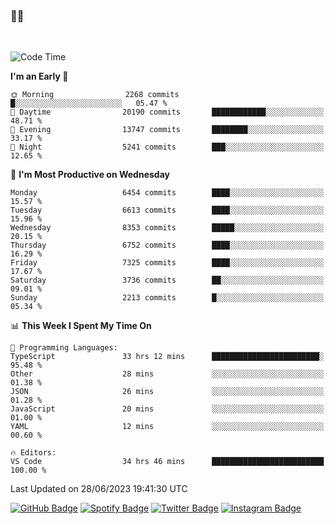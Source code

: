 ### 🤙🍺

<!-- <a href="https://github-readme-stats.vercel.app/api?username=hzak2xx&count_private=true&show_icons=true&theme=dracula">
  <img align="center" src="https://github-readme-stats.vercel.app/api?username=hzak2xx&count_private=true&show_icons=true&theme=dracula" />
</a>
</br> -->
</br>

<!--START_SECTION:waka-->
![Code Time](http://img.shields.io/badge/Code%20Time-2%2C591%20hrs%2017%20mins-blue)

**I'm an Early 🐤** 

```text
🌞 Morning                2268 commits        █░░░░░░░░░░░░░░░░░░░░░░░░   05.47 % 
🌆 Daytime                20190 commits       ████████████░░░░░░░░░░░░░   48.71 % 
🌃 Evening                13747 commits       ████████░░░░░░░░░░░░░░░░░   33.17 % 
🌙 Night                  5241 commits        ███░░░░░░░░░░░░░░░░░░░░░░   12.65 % 
```
📅 **I'm Most Productive on Wednesday** 

```text
Monday                   6454 commits        ████░░░░░░░░░░░░░░░░░░░░░   15.57 % 
Tuesday                  6613 commits        ████░░░░░░░░░░░░░░░░░░░░░   15.96 % 
Wednesday                8353 commits        █████░░░░░░░░░░░░░░░░░░░░   20.15 % 
Thursday                 6752 commits        ████░░░░░░░░░░░░░░░░░░░░░   16.29 % 
Friday                   7325 commits        ████░░░░░░░░░░░░░░░░░░░░░   17.67 % 
Saturday                 3736 commits        ██░░░░░░░░░░░░░░░░░░░░░░░   09.01 % 
Sunday                   2213 commits        █░░░░░░░░░░░░░░░░░░░░░░░░   05.34 % 
```


📊 **This Week I Spent My Time On** 

```text
💬 Programming Languages: 
TypeScript               33 hrs 12 mins      ████████████████████████░   95.48 % 
Other                    28 mins             ░░░░░░░░░░░░░░░░░░░░░░░░░   01.38 % 
JSON                     26 mins             ░░░░░░░░░░░░░░░░░░░░░░░░░   01.28 % 
JavaScript               20 mins             ░░░░░░░░░░░░░░░░░░░░░░░░░   01.00 % 
YAML                     12 mins             ░░░░░░░░░░░░░░░░░░░░░░░░░   00.60 % 

🔥 Editors: 
VS Code                  34 hrs 46 mins      █████████████████████████   100.00 % 
```


 Last Updated on 28/06/2023 19:41:30 UTC
<!--END_SECTION:waka-->

[![GitHub Badge](https://img.shields.io/badge/GitHub-100000?style=for-the-badge&logo=github&logoColor=white)](https://github.com/hzak2xx)
[![Spotify Badge](https://img.shields.io/badge/Spotify-1ED760?&style=for-the-badge&logo=spotify&logoColor=white)](https://open.spotify.com/user/uf90s6sbbh75a1mt44clkhkvf)
[![Twitter Badge](https://img.shields.io/badge/Twitter-1DA1F2?style=for-the-badge&logo=twitter&logoColor=white)](https://twitter.com/hzak2xx)
[![Instagram Badge](https://img.shields.io/badge/Instagram-E4405F?style=for-the-badge&logo=instagram&logoColor=white)](https://www.instagram.com/hzak2xx/)
